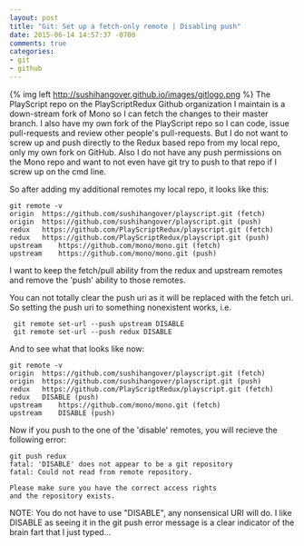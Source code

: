 ```yaml
---
layout: post
title: "Git: Set up a fetch-only remote | Disabling push"
date: 2015-06-14 14:57:37 -0700
comments: true
categories: 
- git
- github
---
```

{% img left http://sushihangover.github.io/images/gitlogo.png %} The PlayScript repo on the PlayScriptRedux Github organization I maintain is a down-stream fork of Mono so I can fetch the changes to their master branch. I also have my own fork of the PlayScript repo so I can code, issue pull-requests and review other people's pull-requests. But I do not want to screw up and push directly to the Redux based repo from my local repo, only my own fork on GitHub. Also I do not have any push permissions on the Mono repo and want to not even have git try to push to that repo if I screw up on the cmd line.

So after adding my additional remotes my local repo, it looks like this:

    git remote -v
    origin	https://github.com/sushihangover/playscript.git (fetch)
    origin	https://github.com/sushihangover/playscript.git (push)
    redux	https://github.com/PlayScriptRedux/playscript.git (fetch)
    redux	https://github.com/PlayScriptRedux/playscript.git (push)
    upstream	https://github.com/mono/mono.git (fetch)
    upstream	https://github.com/mono/mono.git (push)
    
I want to keep the fetch/pull ability from the redux and upstream remotes and remove the  'push' ability to those remotes.

You can not totally clear the push uri as it will be replaced with the fetch uri. So setting the push uri to something nonexistent works, i.e.

     git remote set-url --push upstream DISABLE
     git remote set-url --push redux DISABLE
 
And to see what that looks like now:

    git remote -v
    origin	https://github.com/sushihangover/playscript.git (fetch)
    origin	https://github.com/sushihangover/playscript.git (push)
    redux	https://github.com/PlayScriptRedux/playscript.git (fetch)
    redux	DISABLE (push)
    upstream	https://github.com/mono/mono.git (fetch)
    upstream	DISABLE (push)

Now if you push to the one of the 'disable' remotes, you will recieve the following error:

    git push redux
    fatal: 'DISABLE' does not appear to be a git repository
    fatal: Could not read from remote repository.
    
    Please make sure you have the correct access rights
    and the repository exists.

NOTE: You do not have to use "DISABLE", any nonsensical URI will do. I like DISABLE as seeing it in the git push error message is a clear indicator of the brain fart that I just typed...